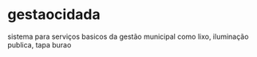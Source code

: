 # gestaocidada
sistema para serviços basicos da gestão municipal como lixo, iluminação publica, tapa burao 
